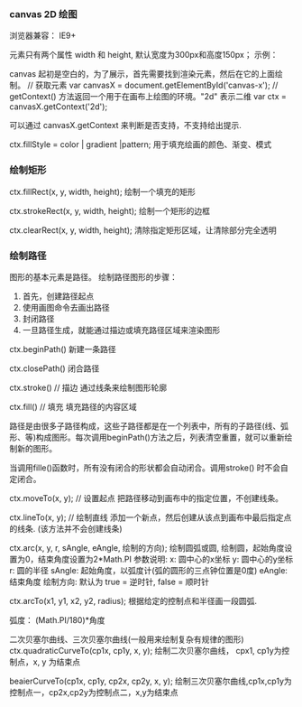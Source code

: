 ### canvas 2D 绘图
浏览器兼容： IE9+

<canvas> 元素只有两个属性 width 和 height, 默认宽度为300px和高度150px；
示例：
<canvas id="canvas-x" width="300" height="150"></canvas>

canvas 起初是空白的，为了展示，首先需要找到渲染元素，然后在它的上面绘制。
// 获取元素
var canvasX = document.getElementById('canvas-x');
// getContext() 方法返回一个用于在画布上绘图的环境。"2d" 表示二维
var ctx = canvasX.getContext('2d');

可以通过 canvasX.getContext 来判断是否支持，不支持给出提示.

ctx.fillStyle = color | gradient |pattern;
用于填充绘画的颜色、渐变、模式

### 绘制矩形
ctx.fillRect(x, y, width, height);
绘制一个填充的矩形

ctx.strokeRect(x, y, width, height);
绘制一个矩形的边框

ctx.clearRect(x, y, width, height);
清除指定矩形区域，让清除部分完全透明

### 绘制路径

图形的基本元素是路径。
绘制路径图形的步骤：
1. 首先，创建路径起点
2. 使用画图命令去画出路径
3. 封闭路径
4. 一旦路径生成，就能通过描边或填充路径区域来渲染图形

ctx.beginPath()
新建一条路径

ctx.closePath()
闭合路径

ctx.stroke() // 描边
通过线条来绘制图形轮廓

ctx.fill() // 填充
填充路径的内容区域

路径是由很多子路径构成，这些子路径都是在一个列表中，所有的子路径(线、弧形、等)构成图形。每次调用beginPath()方法之后，列表清空重置，就可以重新绘制新的图形。

当调用fille()函数时，所有没有闭合的形状都会自动闭合。调用stroke() 时不会自定闭合。

ctx.moveTo(x, y); // 设置起点
把路径移动到画布中的指定位置，不创建线条。

ctx.lineTo(x, y); // 绘制直线
添加一个新点，然后创建从该点到画布中最后指定点的线条. (该方法并不会创建线条)



ctx.arc(x, y, r, sAngle, eAngle, 绘制的方向);
绘制圆弧或圆, 绘制圆，起始角度设置为0，结束角度设置为2*Math.PI
参数说明:
x: 圆中心的x坐标
y: 圆中心的y坐标
r: 圆的半径
sAngle: 起始角度，以弧度计(弧的圆形的三点钟位置是0度)
eAngle: 结束角度
绘制方向: 默认为 true = 逆时针, false = 顺时针

ctx.arcTo(x1, y1, x2, y2, radius);
根据给定的控制点和半径画一段圆弧.

弧度： (Math.PI/180)*角度


二次贝塞尔曲线、三次贝塞尔曲线(一般用来绘制复杂有规律的图形)
ctx.quadraticCurveTo(cp1x, cp1y, x, y);
绘制二次贝塞尔曲线， cpx1, cp1y为控制点，x, y 为结束点

beaierCurveTo(cp1x, cp1y, cp2x, cp2y, x, y);
绘制三次贝塞尔曲线,cp1x,cp1y为控制点一，cp2x,cp2y为控制点二，x,y为结束点







































